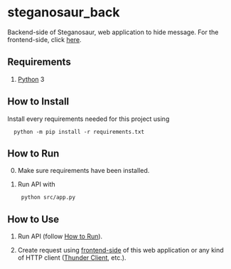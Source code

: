 # steganosaur_back

Backend-side of Steganosaur, web application to hide message. For the frontend-side, click [here](https://github.com/izharul-haq/steganosaur_front).

## Requirements

1. [Python](https://www.python.org/) 3

## How to Install

Install every requirements needed for this project using

      python -m pip install -r requirements.txt

## How to Run

0. Make sure requirements have been installed.

1. Run API with

        python src/app.py

## How to Use

1. Run API (follow [How to Run](#how-to-run)).

2. Create request using [frontend-side](https://github.com/izharul-haq/steganosaur_front) of this web application or any kind of HTTP client ([Thunder Client](https://www.thunderclient.io/), etc.).
